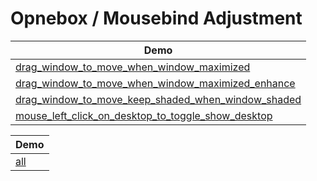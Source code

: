 

# Opnebox / Mousebind Adjustment


| Demo |
| --- |
| [drag_window_to_move_when_window_maximized](drag_window_to_move_when_window_maximized) |
| [drag_window_to_move_when_window_maximized_enhance](drag_window_to_move_when_window_maximized_enhance) |
| [drag_window_to_move_keep_shaded_when_window_shaded](drag_window_to_move_keep_shaded_when_window_shaded) |
| [mouse_left_click_on_desktop_to_toggle_show_desktop](mouse_left_click_on_desktop_to_toggle_show_desktop) |


| Demo |
| --- |
| [all](all)|
